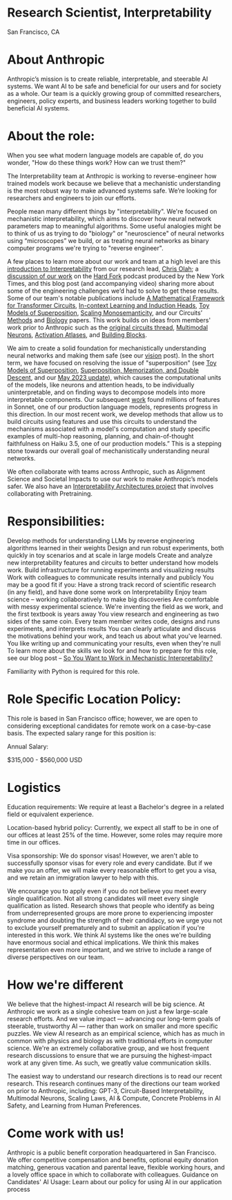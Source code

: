 # Research Scientist, Interpretability
San Francisco, CA

# About Anthropic
Anthropic’s mission is to create reliable, interpretable, and steerable AI systems. We want AI to be safe and beneficial for our users and for society as a whole. Our team is a quickly growing group of committed researchers, engineers, policy experts, and business leaders working together to build beneficial AI systems.

# About the role:
When you see what modern language models are capable of, do you wonder, "How do these things work? How can we trust them?"

The Interpretability team at Anthropic is working to reverse-engineer how trained models work because we believe that a mechanistic understanding is the most robust way to make advanced systems safe. We’re looking for researchers and engineers to join our efforts. 

 People mean many different things by "interpretability". We're focused on mechanistic interpretability, which aims to discover how neural network parameters map to meaningful algorithms. Some useful analogies might be to think of us as trying to do "biology" or "neuroscience" of neural networks using “microscopes” we build, or as treating neural networks as binary computer programs we're trying to "reverse engineer".

 A few places to learn more about our work and team at a high level are this [introduction to Interpretability](https://www.youtube.com/watch?v=TxhhMTOTMDg) from our research lead, [Chris Olah](https://colah.github.io/about.html); a [discussion of our work](https://open.spotify.com/episode/5UF79Uu94ia0fwC32a89LU) on the [Hard Fork](https://www.nytimes.com/column/hard-fork) podcast produced by the New York Times, and this blog post (and accompanying video) sharing more about some of the engineering challenges we’d had to solve to get these results. Some of our team's notable publications include [A Mathematical Framework for Transformer Circuits](https://transformer-circuits.pub/2021/framework/index.html), [In-context Learning and Induction Heads](https://transformer-circuits.pub/2022/in-context-learning-and-induction-heads/index.html), [Toy Models of Superposition](https://transformer-circuits.pub/2022/toy_model/index.html), [Scaling Monosemanticity](https://transformer-circuits.pub/2024/scaling-monosemanticity/), and our Circuits’ [Methods](https://transformer-circuits.pub/2025/attribution-graphs/methods.html) and [Biology](https://transformer-circuits.pub/2025/attribution-graphs/biology.html) papers. This work builds on ideas from members' work prior to Anthropic such as the [original circuits thread](https://distill.pub/2020/circuits/), [Multimodal Neurons](https://distill.pub/2021/multimodal-neurons/), [Activation Atlases](https://distill.pub/2019/activation-atlas/), and [Building Blocks](https://distill.pub/2018/building-blocks/).

We aim to create a solid foundation for mechanistically understanding neural networks and making them safe (see our [vision](https://transformer-circuits.pub/2023/interpretability-dreams/index.html) post). In the short term, we have focused on resolving the issue of "superposition" (see [Toy Models of Superposition](https://transformer-circuits.pub/2022/toy_model/index.html), [Superposition, Memorization, and Double Descent](https://transformer-circuits.pub/2023/toy-double-descent/index.html), and our [May 2023 update](https://transformer-circuits.pub/2023/may-update/index.html)), which causes the computational units of the models, like neurons and attention heads, to be individually uninterpretable, and on finding ways to decompose models into more interpretable components. Our subsequent [work](https://www.anthropic.com/news/mapping-mind-language-model) found millions of features in Sonnet, one of our production language models, represents progress in this direction. In our most recent work, we develop methods that allow us to build circuits using features and use this circuits to understand the mechanisms associated with a model's computation and study specific examples of multi-hop reasoning, planning, and chain-of-thought faithfulness on Haiku 3.5, one of our production models.” This is a stepping stone towards our overall goal of mechanistically understanding neural networks.

We often collaborate with teams across Anthropic, such as Alignment Science and Societal Impacts to use our work to make Anthropic’s models safer. We also have an [Interpretability Architectures project](https://transformer-circuits.pub/2024/april-update/index.html#interpretability-architecture) that involves collaborating with Pretraining.

# Responsibilities:
Develop methods for understanding LLMs by reverse engineering algorithms learned in their weights
Design and run robust experiments, both quickly in toy scenarios and at scale in large models
Create and analyze new interpretability features and circuits to better understand how models work.
Build infrastructure for running experiments and visualizing results
Work with colleagues to communicate results internally and publicly
You may be a good fit if you:
Have a strong track record of scientific research (in any field), and have done some work on Interpretability
Enjoy team science – working collaboratively to make big discoveries
Are comfortable with messy experimental science. We're inventing the field as we work, and the first textbook is years away
You view research and engineering as two sides of the same coin. Every team member writes code, designs and runs experiments, and interprets results
You can clearly articulate and discuss the motivations behind your work, and teach us about what you've learned. You like writing up and communicating your results, even when they're null
To learn more about the skills we look for and how to prepare for this role, see our blog post – [So You Want to Work in Mechanistic Interpretability?](https://transformer-circuits.pub/2025/april-update/index.html#work)

Familiarity with Python is required for this role.

# Role Specific Location Policy:
This role is based in San Francisco office; however, we are open to considering exceptional candidates for remote work on a case-by-case basis.
The expected salary range for this position is:

Annual Salary:

$315,000 - $560,000 USD

# Logistics
Education requirements: We require at least a Bachelor's degree in a related field or equivalent experience.

Location-based hybrid policy: Currently, we expect all staff to be in one of our offices at least 25% of the time. However, some roles may require more time in our offices.

Visa sponsorship: We do sponsor visas! However, we aren't able to successfully sponsor visas for every role and every candidate. But if we make you an offer, we will make every reasonable effort to get you a visa, and we retain an immigration lawyer to help with this.

We encourage you to apply even if you do not believe you meet every single qualification. Not all strong candidates will meet every single qualification as listed.  Research shows that people who identify as being from underrepresented groups are more prone to experiencing imposter syndrome and doubting the strength of their candidacy, so we urge you not to exclude yourself prematurely and to submit an application if you're interested in this work. We think AI systems like the ones we're building have enormous social and ethical implications. We think this makes representation even more important, and we strive to include a range of diverse perspectives on our team.

# How we're different
We believe that the highest-impact AI research will be big science. At Anthropic we work as a single cohesive team on just a few large-scale research efforts. And we value impact — advancing our long-term goals of steerable, trustworthy AI — rather than work on smaller and more specific puzzles. We view AI research as an empirical science, which has as much in common with physics and biology as with traditional efforts in computer science. We're an extremely collaborative group, and we host frequent research discussions to ensure that we are pursuing the highest-impact work at any given time. As such, we greatly value communication skills.

The easiest way to understand our research directions is to read our recent research. This research continues many of the directions our team worked on prior to Anthropic, including: GPT-3, Circuit-Based Interpretability, Multimodal Neurons, Scaling Laws, AI & Compute, Concrete Problems in AI Safety, and Learning from Human Preferences.

# Come work with us!
Anthropic is a public benefit corporation headquartered in San Francisco. We offer competitive compensation and benefits, optional equity donation matching, generous vacation and parental leave, flexible working hours, and a lovely office space in which to collaborate with colleagues. Guidance on Candidates' AI Usage: Learn about our policy for using AI in our application process
